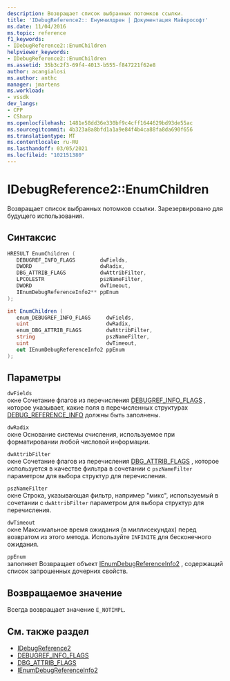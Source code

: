 ```yaml
---
description: Возвращает список выбранных потомков ссылки.
title: 'IDebugReference2:: Енумчилдрен | Документация Майкрософт'
ms.date: 11/04/2016
ms.topic: reference
f1_keywords:
- IDebugReference2::EnumChildren
helpviewer_keywords:
- IDebugReference2::EnumChildren
ms.assetid: 35b3c2f3-69f4-4013-b555-f847221f62e8
author: acangialosi
ms.author: anthc
manager: jmartens
ms.workload:
- vssdk
dev_langs:
- CPP
- CSharp
ms.openlocfilehash: 1481e58dd36e330bf9c4cff1644629bd93de55ac
ms.sourcegitcommit: 4b323a8a8bfd1a1a9e84f4b4ca88fa8da690f656
ms.translationtype: MT
ms.contentlocale: ru-RU
ms.lasthandoff: 03/05/2021
ms.locfileid: "102151380"
---
```

# <a name="idebugreference2enumchildren"></a>IDebugReference2::EnumChildren
Возвращает список выбранных потомков ссылки. Зарезервировано для будущего использования.

## <a name="syntax"></a>Синтаксис

```cpp
HRESULT EnumChildren ( 
   DEBUGREF_INFO_FLAGS        dwFields,
   DWORD                      dwRadix,
   DBG_ATTRIB_FLAGS           dwAttribFilter,
   LPCOLESTR                  pszNameFilter,
   DWORD                      dwTimeout,
   IEnumDebugReferenceInfo2** ppEnum
);
```

```csharp
int EnumChildren ( 
   enum_DEBUGREF_INFO_FLAGS     dwFields,
   uint                         dwRadix,
   enum_DBG_ATTRIB_FLAGS        dwAttribFilter,
   string                       pszNameFilter,
   uint                         dwTimeout,
   out IEnumDebugReferenceInfo2 ppEnum
);
```

## <a name="parameters"></a>Параметры
`dwFields`\
окне Сочетание флагов из перечисления [DEBUGREF_INFO_FLAGS](../../../extensibility/debugger/reference/debugref-info-flags.md) , которое указывает, какие поля в перечисленных структурах [DEBUG_REFERENCE_INFO](../../../extensibility/debugger/reference/debug-reference-info.md) должны быть заполнены.

`dwRadix`\
окне Основание системы счисления, используемое при форматировании любой числовой информации.

`dwAttribFilter`\
окне Сочетание флагов из перечисления [DBG_ATTRIB_FLAGS](../../../extensibility/debugger/reference/dbg-attrib-flags.md) , которое используется в качестве фильтра в сочетании с `pszNameFilter` параметром для выбора структур для перечисления.

`pszNameFilter`\
окне Строка, указывающая фильтр, например "микс", используемый в сочетании с `dwAttribFilter` параметром для выбора структур для перечисления.

`dwTimeout`\
окне Максимальное время ожидания (в миллисекундах) перед возвратом из этого метода. Используйте `INFINITE` для бесконечного ожидания.

`ppEnum`\
заполняет Возвращает объект [IEnumDebugReferenceInfo2](../../../extensibility/debugger/reference/ienumdebugreferenceinfo2.md) , содержащий список запрошенных дочерних свойств.

## <a name="return-value"></a>Возвращаемое значение
 Всегда возвращает значение `E_NOTIMPL`.

## <a name="see-also"></a>См. также раздел
- [IDebugReference2](../../../extensibility/debugger/reference/idebugreference2.md)
- [DEBUGREF_INFO_FLAGS](../../../extensibility/debugger/reference/debugref-info-flags.md)
- [DBG_ATTRIB_FLAGS](../../../extensibility/debugger/reference/dbg-attrib-flags.md)
- [IEnumDebugReferenceInfo2](../../../extensibility/debugger/reference/ienumdebugreferenceinfo2.md)
